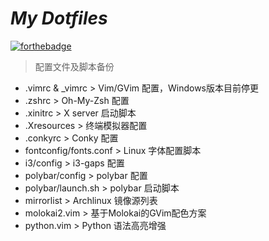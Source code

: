 # *My Dotfiles*

[![forthebadge](http://forthebadge.com/images/badges/built-with-love.svg)](http://forthebadge.com)

> 配置文件及脚本备份

- .vimrc & \_vimrc      > Vim/GVim 配置，Windows版本目前停更
- .zshrc                > Oh-My-Zsh 配置
- .xinitrc              > X server 启动脚本
- .Xresources           > 终端模拟器配置
- .conkyrc              > Conky 配置
- fontconfig/fonts.conf > Linux 字体配置脚本
- i3/config             > i3-gaps 配置
- polybar/config        > polybar 配置
- polybar/launch.sh     > polybar 启动脚本
- mirrorlist            > Archlinux 镜像源列表
- molokai2.vim          > 基于Molokai的GVim配色方案
- python.vim            > Python 语法高亮增强
